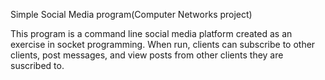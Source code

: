 Simple Social Media program(Computer Networks project)

This program is a command line social media platform created as
an exercise in socket programming.
When run, clients can subscribe to other clients, post messages, 
and view posts from other clients they are suscribed to.
